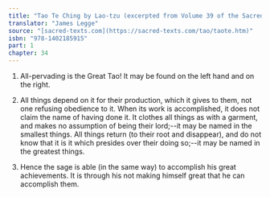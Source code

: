 ```yaml
---
title: "Tao Te Ching by Lao-tzu (excerpted from Volume 39 of the Sacred Books of the East.)"
translator: "James Legge"
source: "[sacred-texts.com](https://sacred-texts.com/tao/taote.htm)"
isbn: "978-1402185915"
part: 1
chapter: 34
---
```

1. All-pervading is the Great Tao! It may be found on the left hand
and on the right. 

2. All things depend on it for their production, which it gives to
them, not one refusing obedience to it. When its work is accomplished,
it does not claim the name of having done it. It clothes all things
as with a garment, and makes no assumption of being their lord;--it
may be named in the smallest things. All things return (to their root
and disappear), and do not know that it is it which presides over
their doing so;--it may be named in the greatest things.

3. Hence the sage is able (in the same way) to accomplish his great
achievements. It is through his not making himself great that he can
accomplish them.